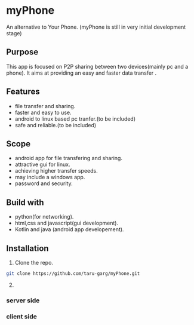 # myPhone
An alternative to Your Phone. (myPhone is still in very initial development stage)

## Purpose
This app is focused on P2P sharing between two devices(mainly pc and a phone). It aims at providing an easy and faster data transfer .

## Features
* file transfer and sharing.
* faster and easy to use.
* android to linux based pc tranfer.(to be included)
* safe and reliable.(to be included)

## Scope
* android app for file transfering and sharing.
* attractive gui for linux.
* achieving higher transfer speeds.
* may include a windows app.
* password and security.

## Build with 
  * python(for networking). 
  * html,css and javascript(gui development).
  * Kotlin and java (android app developement).
  
 ## Installation
 1. Clone the repo.
 ```sh
git clone https://github.com/taru-garg/myPhone.git
```
2.
 ### server side
 
 ### client side
 
 
